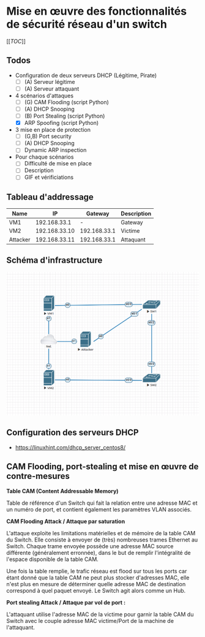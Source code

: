 # Mise en œuvre des fonctionnalités de sécurité réseau d'un switch

[[_TOC_]]

## Todos

* Configuration de deux serveurs DHCP (Légitime, Pirate)
    * [ ] (A) Serveur légitime
    * [ ] (A) Serveur attaquant
* 4 scénarios d'attaques
    * [ ] (G) CAM Flooding (script Python)
    * [ ] (A) DHCP Snooping
    * [ ] (B) Port Stealing (script Python)
    * [x] ARP Spoofing (script Python)
* 3 mise en place de protection
    * [ ] (G,B) Port security
    * [ ] (A) DHCP Snooping
    * [ ] Dynamic ARP inspection
* Pour chaque scénarios
    * [ ] Difficulté de mise en place
    * [ ] Description
    * [ ] GIF et vérificiations

## Tableau d'addressage

| Name     | IP            | Gateway      | Description |
|----------|---------------|--------------|-------------|
| VM1      | 192.168.33.1  | -            | Gateway     |
| VM2      | 192.168.33.10 | 192.168.33.1 | Victime     |
| Attacker | 192.168.33.11 | 192.168.33.1 | Attaquant   |

## Schéma d'infrastructure

![](./images/schema.png)

## Configuration des serveurs DHCP

* https://linuxhint.com/dhcp_server_centos8/

## CAM Flooding, port-stealing et mise en œuvre de contre-mesures
**Table CAM (Content Addressable Memory)**

Table de référence d'un Switch qui fait la relation entre une adresse MAC et un numéro de port, et contient également les paramètres VLAN associés.

**CAM Flooding Attack / Attaque par saturation**

L'attaque exploite les limitations matérielles et de mémoire de la table CAM du Switch. Elle consiste à envoyer de (très) nombreuses trames Ethernet au Switch. Chaque trame envoyée possède une adresse MAC source différente (généralement erronnée), dans le but de remplir l'intégralité de l'espace disponible de la table CAM.

Une fois la table remplie, le trafic réseau est flood sur tous les ports car étant donné que la table CAM ne peut plus stocker d'adresses MAC, elle n'est plus en mesure de déterminer quelle adresse MAC de destination correspond à quel paquet envoyé. Le Switch agit alors comme un Hub.

**Port stealing Attack / Attaque par vol de port :**

L'attaquant utilise l'adresse MAC de la victime pour garnir la table CAM du Switch avec le couple adresse MAC victime/Port de la machine de l'attaquant.



